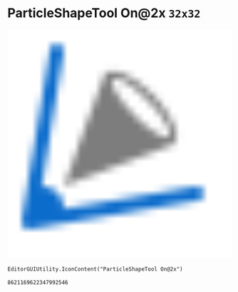 # ParticleShapeTool On@2x `32x32`
<img src="/img/ParticleShapeTool%20On@2x.png" width=512 height=512>

``` CSharp
EditorGUIUtility.IconContent("ParticleShapeTool On@2x")
```
```
8621169622347992546
```
